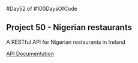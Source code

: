 #Day52 of #100DaysOfCode


## Project 50 - Nigerian restaurants
A RESTful API for Nigerian restaurants in Ireland

[API Documentation](https://documenter.getpostman.com/view/8136747/Tz5ndK3C)
